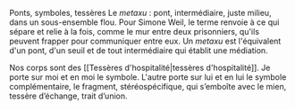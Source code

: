 Ponts, symboles, tessères
Le *metaxu* : pont, intermédiaire, juste milieu, dans un sous-ensemble flou. Pour Simone Weil, le terme renvoie à ce qui sépare et relie à la fois, comme le mur entre deux prisonniers, qu'ils peuvent frapper pour communiquer entre eux. Un _metaxu_ est l'équivalent d'un pont, d'un seuil et de tout intermédiaire qui établit une médiation. 

Nos corps sont des [[Tessères d'hospitalité|tessères d'hospitalité]]. Je porte sur moi et en moi le symbole. L'autre porte sur lui et en lui le symbole complémentaire, le fragment, stéréospécifique, qui s’emboîte avec le mien, tessère d’échange, trait d’union.
